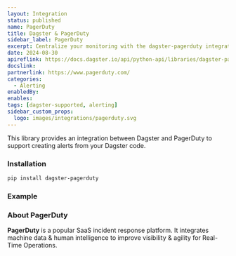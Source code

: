 ```yaml
---
layout: Integration
status: published
name: PagerDuty
title: Dagster & PagerDuty
sidebar_label: PagerDuty
excerpt: Centralize your monitoring with the dagster-pagerduty integration.
date: 2024-08-30
apireflink: https://docs.dagster.io/api/python-api/libraries/dagster-pagerduty
docslink:
partnerlink: https://www.pagerduty.com/
categories:
  - Alerting
enabledBy:
enables:
tags: [dagster-supported, alerting]
sidebar_custom_props:
  logo: images/integrations/pagerduty.svg
---
```


This library provides an integration between Dagster and PagerDuty to support creating alerts from your Dagster code.

### Installation

```bash
pip install dagster-pagerduty
```

### Example

<CodeExample path="docs_beta_snippets/docs_beta_snippets/integrations/pagerduty.py" language="python" />

### About PagerDuty

**PagerDuty** is a popular SaaS incident response platform. It integrates machine data & human intelligence to improve visibility & agility for Real-Time Operations.
